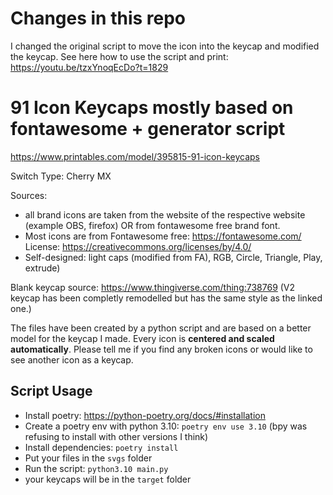 # Changes in this repo
I changed the original script to move the icon into the keycap and modified the keycap. See here how to use the script and print:
https://youtu.be/tzxYnoqEcDo?t=1829

# 91 Icon Keycaps mostly based on fontawesome + generator script

https://www.printables.com/model/395815-91-icon-keycaps

Switch Type: Cherry MX

Sources:

- all brand icons are taken from the website of the respective website (example OBS, firefox) OR from fontawesome free brand font.
- Most icons are from Fontawesome free: https://fontawesome.com/ License: https://creativecommons.org/licenses/by/4.0/
- Self-designed: light caps (modified from FA), RGB, Circle, Triangle, Play, extrude)
 

Blank keycap source: https://www.thingiverse.com/thing:738769 (V2 keycap has been completly remodelled but has the same style as the linked one.)

The files have been created by a python script and are based on a better model for the keycap I made.
Every icon is **centered and scaled automatically**. Please tell me if you find any broken icons or would like to see another icon as a keycap.

## Script Usage
- Install poetry: https://python-poetry.org/docs/#installation
- Create a poetry env with python 3.10: `poetry env use 3.10` (bpy was refusing to install with other versions I think)
- Install dependencies: `poetry install`
- Put your files in the `svgs` folder
- Run the script: `python3.10 main.py`
- your keycaps will be in the `target` folder
